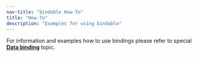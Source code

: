 ```yaml
---
nav-title: "bindable How-To"
title: "How-To"
description: "Examples for using bindable"
---
```

For information and examples how to use bindings please refer to special [**Data binding**](../../../../bindings.md) topic. 
